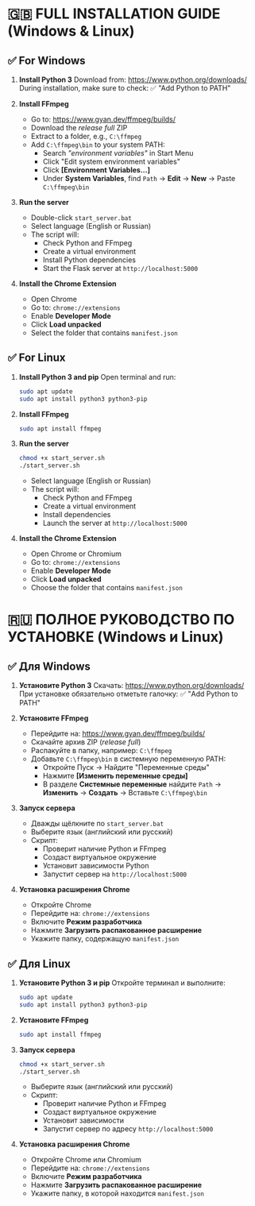 
# 🇬🇧 FULL INSTALLATION GUIDE (Windows & Linux)

## ✅ For Windows

1. **Install Python 3**
   Download from: https://www.python.org/downloads/
   During installation, make sure to check:
   ✅ "Add Python to PATH"

2. **Install FFmpeg**
   - Go to: https://www.gyan.dev/ffmpeg/builds/
   - Download the *release full* ZIP
   - Extract to a folder, e.g., `C:\ffmpeg`
   - Add `C:\ffmpeg\bin` to your system PATH:
     - Search *"environment variables"* in Start Menu
     - Click "Edit system environment variables"
     - Click **[Environment Variables...]**
     - Under **System Variables**, find `Path` → **Edit** → **New** → Paste `C:\ffmpeg\bin`

3. **Run the server**
   - Double-click `start_server.bat`
   - Select language (English or Russian)
   - The script will:
     - Check Python and FFmpeg
     - Create a virtual environment
     - Install Python dependencies
     - Start the Flask server at `http://localhost:5000`

4. **Install the Chrome Extension**
   - Open Chrome
   - Go to: `chrome://extensions`
   - Enable **Developer Mode**
   - Click **Load unpacked**
   - Select the folder that contains `manifest.json`


## ✅ For Linux

1. **Install Python 3 and pip**
   Open terminal and run:

   ```bash
   sudo apt update
   sudo apt install python3 python3-pip
   ```

2. **Install FFmpeg**

   ```bash
   sudo apt install ffmpeg
   ```

3. **Run the server**

   ```bash
   chmod +x start_server.sh
   ./start_server.sh
   ```

   - Select language (English or Russian)
   - The script will:
     - Check Python and FFmpeg
     - Create a virtual environment
     - Install dependencies
     - Launch the server at `http://localhost:5000`

4. **Install the Chrome Extension**
   - Open Chrome or Chromium
   - Go to: `chrome://extensions`
   - Enable **Developer Mode**
   - Click **Load unpacked**
   - Choose the folder that contains `manifest.json`


# 🇷🇺 ПОЛНОЕ РУКОВОДСТВО ПО УСТАНОВКЕ (Windows и Linux)

## ✅ Для Windows

1. **Установите Python 3**
   Скачать: https://www.python.org/downloads/
   При установке обязательно отметьте галочку:
   ✅ "Add Python to PATH"

2. **Установите FFmpeg**
   - Перейдите на: https://www.gyan.dev/ffmpeg/builds/
   - Скачайте архив ZIP (*release full*)
   - Распакуйте в папку, например: `C:\ffmpeg`
   - Добавьте `C:\ffmpeg\bin` в системную переменную PATH:
     - Откройте Пуск → Найдите "Переменные среды"
     - Нажмите **[Изменить переменные среды]**
     - В разделе **Системные переменные** найдите `Path` → **Изменить** → **Создать** → Вставьте `C:\ffmpeg\bin`

3. **Запуск сервера**
   - Дважды щёлкните по `start_server.bat`
   - Выберите язык (английский или русский)
   - Скрипт:
     - Проверит наличие Python и FFmpeg
     - Создаст виртуальное окружение
     - Установит зависимости Python
     - Запустит сервер на `http://localhost:5000`

4. **Установка расширения Chrome**
   - Откройте Chrome
   - Перейдите на: `chrome://extensions`
   - Включите **Режим разработчика**
   - Нажмите **Загрузить распакованное расширение**
   - Укажите папку, содержащую `manifest.json`


## ✅ Для Linux

1. **Установите Python 3 и pip**
   Откройте терминал и выполните:

   ```bash
   sudo apt update
   sudo apt install python3 python3-pip
   ```

2. **Установите FFmpeg**

   ```bash
   sudo apt install ffmpeg
   ```

3. **Запуск сервера**

   ```bash
   chmod +x start_server.sh
   ./start_server.sh
   ```

   - Выберите язык (английский или русский)
   - Скрипт:
     - Проверит наличие Python и FFmpeg
     - Создаст виртуальное окружение
     - Установит зависимости
     - Запустит сервер по адресу `http://localhost:5000`

4. **Установка расширения Chrome**
   - Откройте Chrome или Chromium
   - Перейдите на: `chrome://extensions`
   - Включите **Режим разработчика**
   - Нажмите **Загрузить распакованное расширение**
   - Укажите папку, в которой находится `manifest.json`
